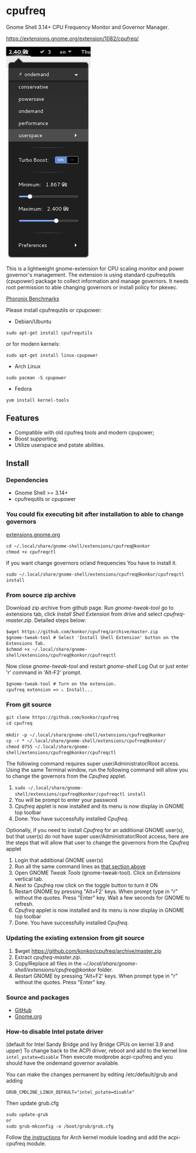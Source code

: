 # cpufreq
Gnome Shell 3.14+ CPU Frequency Monitor and Governor Manager.

https://extensions.gnome.org/extension/1082/cpufreq/

![](/data/screenshots.png?raw=true)

This is a lightweight gnome-extension for CPU scaling monitor and power governor's management. The extension is using standard cpufrequtils (cpupower) package to collect information and manage governors. It needs root permission to able changing governors or install policy for pkexec.

[Phoronix Benchmarks](http://www.phoronix.com/scan.php?page=article&item=linux-47-schedutil&num=1)

Please install cpufrequtils or cpupower:

* Debian/Ubuntu
```
sudo apt-get install cpufrequtils
```
or for modern kernels:
```
sudo apt-get install linux-cpupower
```
* Arch Linux
```
sudo pacman -S cpupower
```
* Fedora
```
yum install kernel-tools
```

## Features
* Compatible with old cpufreq tools and modern cpupower;
* Boost supporting;
* Utilize userspace and pstate abilities.

## Install
### Dependencies
* Gnome Shell >= 3.14+
* cpufrequtils or cpupower

### You could fix executing bit after installation to able to change governors
[extensions.gnome.org](https://extensions.gnome.org/extension/1082/cpufreq/)

```
cd ~/.local/share/gnome-shell/extensions/cpufreq@konkor
chmod +x cpufreqctl
```
If you want change governors or/and frequencies You have to install it.
```
sudo ~/.local/share/gnome-shell/extensions/cpufreq@konkor/cpufreqctl install
```

### From source zip archive
Download zip archive from github page. Run _gnome-tweak-tool_ go to extensions tab,
click _Install Shell Extension_ from drive and select _cpufreq-master.zip_.
Detailed steps below:
```
$wget https://github.com/konkor/cpufreq/archive/master.zip
$gnome-tweak-tool # Select 'Install Shell Extension' button on the Extensions Tab.
$chmod +x ~/.local/share/gnome-shell/extensions/cpufreq@konkor/cpufreqctl
```
Now close _gnome-tweak-tool_ and restart _gnome-shell_ Log Out or just enter 'r' command in 'Alt-F2' prompt.
```
$gnome-tweak-tool # Turn on the extension.
cpufreq extension => ⚠ Install...
```

### From git source
```
git clone https://github.com/konkor/cpufreq
cd cpufreq

mkdir -p ~/.local/share/gnome-shell/extensions/cpufreq@konkor
cp -r * ~/.local/share/gnome-shell/extensions/cpufreq@konkor/
chmod 0755 ~/.local/share/gnome-shell/extensions/cpufreq@konkor/cpufreqctl
```

The following command requires super user/Administrator/Root access. Using the same Terminal window, run the following command will allow you to change the governors from the _Cpufreq_ applet.
1. `sudo ~/.local/share/gnome-shell/extensions/cpufreq@konkor/cpufreqctl install`
1. You will be prompt to enter your password
1. _Cpufreq_ applet is now installed and its menu is now display in GNOME top toolbar
1. Done. You have successfully installed _Cpufreq_.

Optionally, if you need to install _Cpufreq_ for an additional GNOME user(s), but that user(s) do not have super user/Administrator/Root access, here are the steps that will allow that user to change the governors from the _Cpufreq_ applet
1. Login that additional GNOME user(s)
1. Run all the same command lines as [that section above](https://github.com/konkor/cpufreq/blob/master/README.md#from-git-source)
1. Open GNOME _Tweak Tools_ (gnome-tweak-tool). Click on _Extensions_ vertical tab.
1. Next to _Cpufreq_ row click on the toggle button to turn it ON
1. Restart GNOME by pressing "Alt+F2' keys. When prompt type in "r" without the quotes. Press "Enter" key. Wait a few seconds for GNOME to refresh.
1. _Cpufreq_ applet is now installed and its menu is now display in GNOME top toolbar
1. Done. You have successfully installed _Cpufreq_.

### Updating the existing extension from git source
1. $wget https://github.com/konkor/cpufreq/archive/master.zip
1. Extract _cpufreq-master.zip_.
1. Copy/Replace all files in the _~/.local/share/gnome-shell/extensions/cpufreq@konkor_ folder.
1. Restart GNOME by pressing "Alt+F2' keys. When prompt type in "r" without the quotes. Press "Enter" key.

### Source and packages
* [GitHub](https://github.com/konkor/cpufreq)
* [Gnome.org](https://extensions.gnome.org/extension/1082/cpufreq/)

### How-to disable  Intel pstate driver
(default for Intel Sandy Bridge and Ivy Bridge CPUs on kernel 3.9 and upper)
To change back to the ACPI driver, reboot and add to the kernel line `intel_pstate=disable`
Then execute modprobe acpi-cpufreq and you should have the ondemand governor available.

You can make the changes permanent by editing /etc/default/grub and adding
```
GRUB_CMDLINE_LINUX_DEFAULT="intel_pstate=disable"
```
Then update grub.cfg
```
sudo update-grub
or
sudo grub-mkconfig -o /boot/grub/grub.cfg
```
Follow [the instructions](https://wiki.archlinux.org/index.php/CPU_frequency_scaling) for Arch kernel module loading and add the acpi-cpufreq module.
